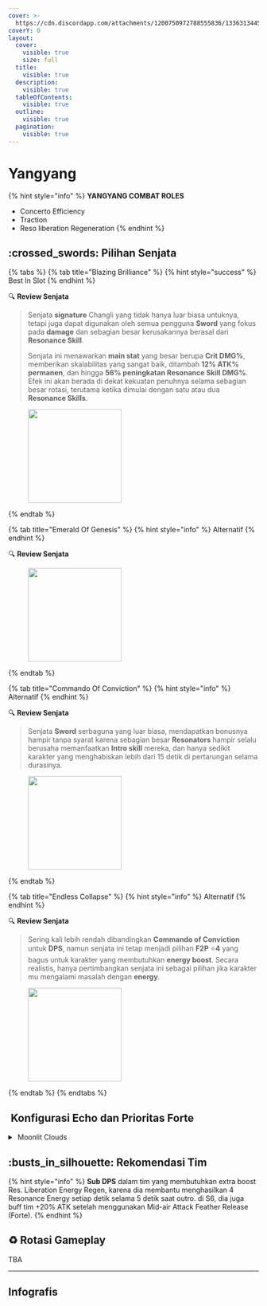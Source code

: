 ```yaml
---
cover: >-
  https://cdn.discordapp.com/attachments/1200750972788555836/1336313445049569382/image.png?ex=67a6a620&is=67a554a0&hm=5d6d664fd16aef10d52995e74b31edc61d8b1b7681e3558a22341680423da05d&
coverY: 0
layout:
  cover:
    visible: true
    size: full
  title:
    visible: true
  description:
    visible: true
  tableOfContents:
    visible: true
  outline:
    visible: true
  pagination:
    visible: true
---
```


# Yangyang

{% hint style="info" %}
**YANGYANG COMBAT ROLES**

* Concerto Efficiency
* Traction
* Reso liberation Regeneration
{% endhint %}

## :crossed\_swords: Pilihan Senjata

{% tabs %}
{% tab title="Blazing Brilliance" %}
{% hint style="success" %}
Best In Slot
{% endhint %}

:mag: **Review Senjata**&#x20;

> Senjata **signature** Changli yang tidak hanya luar biasa untuknya, tetapi juga dapat digunakan oleh semua pengguna **Sword** yang fokus pada **damage** dan sebagian besar kerusakannya berasal dari **Resonance Skill**.
>
> Senjata ini menawarkan **main stat** yang besar berupa **Crit DMG%**, memberikan skalabilitas yang sangat baik, ditambah **12% ATK% permanen**, dan hingga **56% peningkatan Resonance Skill DMG%**. Efek ini akan berada di dekat kekuatan penuhnya selama sebagian besar rotasi, terutama ketika dimulai dengan satu atau dua **Resonance Skills**.

<figure><img src="https://wuthering.wiki/img/weapon_21020016.png" alt="" width="188"><figcaption></figcaption></figure>
{% endtab %}

{% tab title="Emerald Of Genesis" %}
{% hint style="info" %}
Alternatif
{% endhint %}

:mag: **Review Senjata**&#x20;



<figure><img src="https://wuthering.wiki/img/weapon_21020015.png" alt="" width="188"><figcaption></figcaption></figure>
{% endtab %}

{% tab title="Commando Of Conviction" %}
{% hint style="info" %}
Alternatif
{% endhint %}

:mag: **Review Senjata**&#x20;

> Senjata **Sword** serbaguna yang luar biasa, mendapatkan bonusnya hampir tanpa syarat karena sebagian besar **Resonators** hampir selalu berusaha memanfaatkan **Intro skill** mereka, dan hanya sedikit karakter yang menghabiskan lebih dari 15 detik di pertarungan selama durasinya.

<figure><img src="https://wuthering.wiki/img/weapon_21020044.png" alt="" width="188"><figcaption></figcaption></figure>
{% endtab %}

{% tab title="Endless Collapse" %}
{% hint style="info" %}
Alternatif
{% endhint %}

:mag: **Review Senjata**&#x20;

> Sering kali lebih rendah dibandingkan **Commando of Conviction** untuk **DPS**, namun senjata ini tetap menjadi pilihan **F2P** :star:**4** yang bagus untuk karakter yang membutuhkan **energy boost**. Secara realistis, hanya pertimbangkan senjata ini sebagai pilihan jika karakter mu mengalami masalah dengan **energy**.

<figure><img src="https://wuthering.wiki/img/weapon_21020084.png" alt="" width="188"><figcaption></figcaption></figure>
{% endtab %}
{% endtabs %}

## <img src="https://wuthering.wiki/img/item_10.png" alt="" data-size="line"> Konfigurasi Echo dan Prioritas Forte&#x20;

<details>

<summary><img src="https://wuthering.wiki/img/fettericon_8.png" alt="" data-size="line"> Moonlit Clouds</summary>

Impermenance Heron - CR% / CDM%

![](https://wuthering.wiki/img/monster_330000030.png)

#### Echo Sett

* 3 - <mark style="color:green;">**Aero DMG**</mark> bonus%
* 3 - <mark style="color:green;">**Aero DMG**</mark> bonus%%
* 1 - ATK%
* 1 - ATK%

#### Prioritas Echo Substat

* ER% (100-130%)
* CR% / CDM%
* ATK%
* Heavy ATK%
* Reso Lib%
* Flat ATK

#### Prioritas Forte

Reso Lib   >   Reso skill   =   Forte   >   BA   =   intro

</details>

## :busts\_in\_silhouette: Rekomendasi Tim

{% hint style="info" %}
**Sub DPS** dalam tim yang membutuhkan extra boost Res. Liberation Energy Regen, karena dia membantu menghasilkan 4 Resonance Energy setiap detik selama 5 detik saat outro. di S6, dia juga buff tim +20% ATK setelah menggunakan Mid-air Attack Feather Release (Forte).
{% endhint %}



## :recycle: Rotasi Gameplay

TBA

***

## Infografis

<figure><img src="https://media.discordapp.net/attachments/1200750972788555836/1336360975640694935/4_Yangyang.png?ex=67a580e4&#x26;is=67a42f64&#x26;hm=f7851ed3fd887463134e0e39a330ab74f157282bd4366e82b796b8164be1821f&#x26;=&#x26;format=webp&#x26;quality=lossless&#x26;width=1202&#x26;height=676" alt=""><figcaption></figcaption></figure>



<figure><img src="https://media.discordapp.net/attachments/1200750972788555836/1336360975640694935/4_Yangyang.png?ex=67a386a4&#x26;is=67a23524&#x26;hm=94781741eeb2d5c955ecad1380782146704042d343553a6f3bbc1cf134f1c581&#x26;=&#x26;format=webp&#x26;quality=lossless&#x26;width=1202&#x26;height=676" alt=""><figcaption></figcaption></figure>

